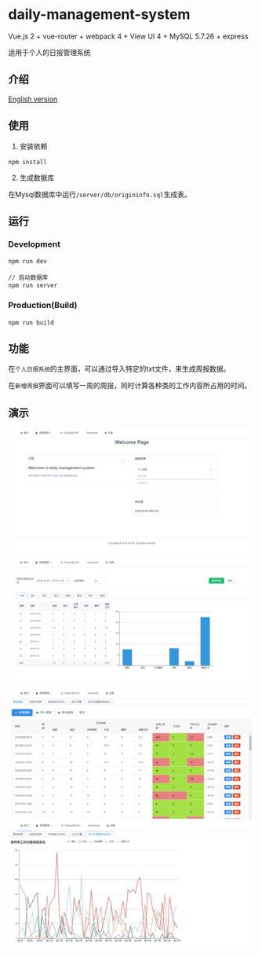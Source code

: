 # daily-management-system

Vue.js 2 + vue-router + webpack 4 + View UI 4 + MySQL 5.7.26 + express

适用于个人的日报管理系统


## 介绍

[English version](./readme_EN.md)


## 使用

1. 安装依赖

```
npm install
```

2. 生成数据库

在Mysql数据库中运行`/server/db/origininfo.sql`生成表。

## 运行
### Development

```
npm run dev

// 启动数据库
npm run server
```

### Production(Build)

```bush
npm run build
```

## 功能

在`个人日报系统`的主界面，可以通过导入特定的txt文件，来生成周报数据。

在`新增周报`界面可以填写一周的周报，同时计算各种类的工作内容所占用的时间。

## 演示

![](https://github.com/KiritoXF/daily_management_system/blob/master/pictures/home_page.PNG)
![](https://github.com/KiritoXF/daily_management_system/blob/master/pictures/week_daily.png)
![](https://github.com/KiritoXF/daily_management_system/blob/master/pictures/daily_page.png)
![](https://github.com/KiritoXF/daily_management_system/blob/master/pictures/work_category_page.png)
